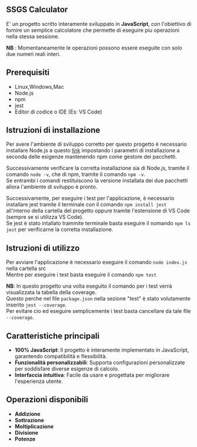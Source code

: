 ## SSGS Calculator 

E' un progetto scritto interamente sviluppato in **JavaScript**, con 
l'obiettivo di fornire un semplice calcolatore che permette di eseguire piu operazioni nella stessa sessione.

**NB** : Momentaneamente le operazioni possono essere eseguite con solo due numeri reali interi.

## Prerequisiti
- Linux,Windows,Mac
- Node.js
- npm
- jest
- Editor di codice o IDE (Es: VS Code)

## Istruzioni di installazione
Per avere l'ambiente di sviluppo corretto per questo progetto è necessario installare Node.js a questo [link](https://nodejs.org/en/download) impostando i parametri di installazione a seconda delle esigenze mantenendo npm come gestore dei pacchetti.  
  
Successivamente verificare la corretta installazione sia di Node.js, tramite il comando `node -v`, che di npm, tramite il comando `npm -v`.  
Se entrambi i comandi restituiscono la versione installata dei due pacchetti allora l'ambiente di sviluppo è pronto.  
  
Successivamente, per eseguire i test per l'applicazione, è necessario installare jest tramite il terminale con il comando `npm install jest` all'interno della cartella del progetto
oppure tramite l'estensione di VS Code (sempre se si utilizza VS Code).  
Se jest è stato intallato trammite terminale basta eseguire il nomando `npm ls jest` per verificarne la corretta installazione.

## Istruzioni di utilizzo
Per avviare l'applicazione è necessario eseguire il comando `node index.js` nella cartella src  
Mentre per eseguire i test basta eseguire il comando `npm test`  
  
**NB**: In questo progetto una volta eseguito il comando per i test verrà visualizzata la tabella della coverage.  
Questo perche nel file `package.json` nella sezione "test" è stato volutamente inserito `jest --coverage`.  
Per evitare cio ed eseguire semplicemente i test basta cancellare da tale file `--coverage`.

## Caratteristiche principali
- **100% JavaScript**: Il progetto è interamente implementato in JavaScript, garantendo compatibilità e flessibilità.
- **Funzionalità personalizzabili**: Supporta configurazioni personalizzate per soddisfare diverse esigenze di calcolo.
- **Interfaccia intuitiva**: Facile da usare e progettata per migliorare l'esperienza utente.

## Operazioni disponibili
- **Addizione**
- **Sottrazione**
- **Moltiplicazione**
- **Divisione**
- **Potenze**
